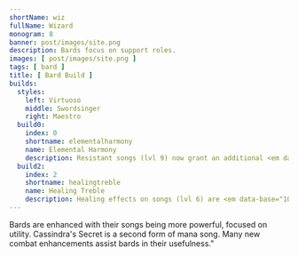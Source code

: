 ```yaml
---
shortName: wiz
fullName: Wizard
monogram: 8
banner: post/images/site.png
description: Bards focus on support roles.
images: [ post/images/site.png ]
tags: [ bard ]
title: [ Bard Build ]
builds:
  styles:
    left: Virtuoso
    middle: Swordsinger
    right: Maestro
  build0:
    index: 0
    shortname: elementalharmony
    name: Elemental Harmony
    description: Resistant songs (lvl 9) now grant an additional <em data-base="10">10</em> resistance to each resistance type<span class="perLevel"> per rank</span>
  build2:
    index: 2
    shortname: healingtreble
    name: Healing Treble
    description: Healing effects on songs (lvl 6) are <em data-base="10">10</em>% more effective<span class="perLevel"> per rank</span>.
---
```

Bards are enhanced with their songs being more powerful, focused on utility.
Cassindra's Secret is a second form of mana song.
Many new combat enhancements assist bards in their usefulness."